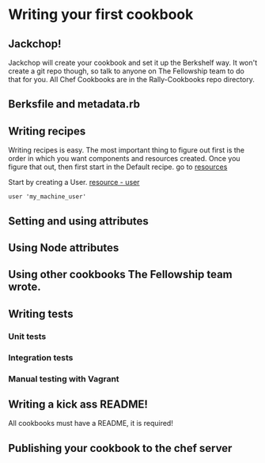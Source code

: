 # Writing your first cookbook

## Jackchop!

Jackchop will create your cookbook and set it up the Berkshelf way. It won't create a git repo though, so talk to anyone on The Fellowship team to do that for you. All Chef Cookbooks are in the Rally-Cookbooks repo directory.


## Berksfile and metadata.rb


## Writing recipes

Writing recipes is easy. The most important thing to figure out first is the order in which you want components and resources created. Once you figure that out, then first start in the Default recipe. go to [resources](docs.opscode.com/chef/resources.html)

Start by creating a User. [resource - user](docs.opscode.com/chef/resources.html#user)

```
user 'my_machine_user'
```

## Setting and using attributes

## Using Node attributes

## Using other cookbooks The Fellowship team wrote.




## Writing tests


### Unit tests


### Integration tests


### Manual testing with Vagrant


## Writing a kick ass README!

All cookbooks must have a README, it is required!

## Publishing your cookbook to the chef server
